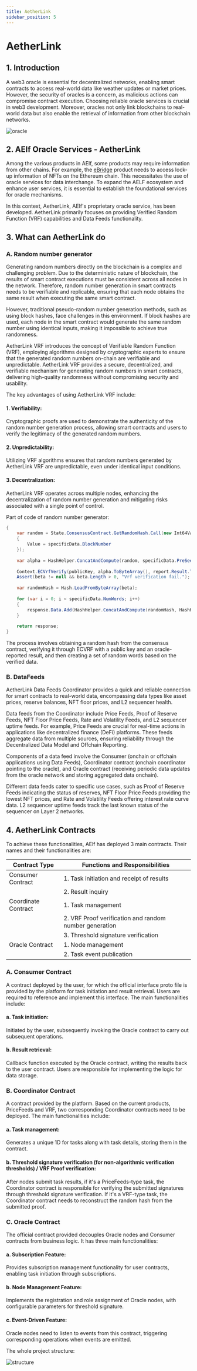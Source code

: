 ```yaml
---
title: AetherLink
sidebar_position: 5
---
```


# AetherLink

## 1. Introduction

A web3 oracle is essential for decentralized networks, enabling smart contracts to access real-world data like weather 
updates or market prices. However, the security of oracles is a concern, as malicious actions can compromise contract 
execution. Choosing reliable oracle services is crucial in web3 development. Moreover, oracles not only link blockchains 
to real-world data but also enable the retrieval of information from other blockchain networks.

![oracle](oracle.png)

## 2. AElf Oracle Services - AetherLink

Among the various products in AElf, some products may require information from other chains. For example, the [eBridge](https://ebridge.exchange/) 
product needs to access lock-up information of NFTs on the Ethereum chain. This necessitates the use of oracle services 
for data interchange. To expand the AELF ecosystem and enhance user services, it is essential to establish the 
foundational services for oracle mechanisms.

In this context, AetherLink, AElf's proprietary oracle service, has been developed. AetherLink primarily focuses on 
providing Verified Random Function (VRF) capabilities and Data Feeds functionality.

## 3. What can AetherLink do

### A. Random number generator

Generating random numbers directly on the blockchain is a complex and challenging problem. Due to the deterministic 
nature of blockchain, the results of smart contract executions must be consistent across all nodes in the network. 
Therefore, random number generation in smart contracts needs to be verifiable and replicable, ensuring that each node 
obtains the same result when executing the same smart contract.

However, traditional pseudo-random number generation methods, such as using block hashes, face challenges in this 
environment. If block hashes are used, each node in the smart contract would generate the same random number using 
identical inputs, making it impossible to achieve true randomness.

AetherLink VRF introduces the concept of Verifiable Random Function (VRF), employing algorithms designed by 
cryptographic experts to ensure that the generated random numbers on-chain are verifiable and unpredictable. AetherLink 
VRF provides a secure, decentralized, and verifiable mechanism for generating random numbers in smart contracts, 
delivering high-quality randomness without compromising security and usability.

The key advantages of using AetherLink VRF include:

#### 1. Verifiability: 
Cryptographic proofs are used to demonstrate the authenticity of the random number generation process, allowing smart 
contracts and users to verify the legitimacy of the generated random numbers.

#### 2. Unpredictability: 
Utilizing VRF algorithms ensures that random numbers generated by AetherLink VRF are unpredictable, even under identical
input conditions.

#### 3. Decentralization: 
AetherLink VRF operates across multiple nodes, enhancing the decentralization of random number generation and mitigating
risks associated with a single point of control.

Part of code of random number generator:

```csharp
{
    var random = State.ConsensusContract.GetRandomHash.Call(new Int64Value
    {
        Value = specificData.BlockNumber
    });
    
    var alpha = HashHelper.ConcatAndCompute(random, specificData.PreSeed);
    
    Context.ECVrfVerify(publicKey, alpha.ToByteArray(), report.Result.ToByteArray(), out var beta);
    Assert(beta != null && beta.Length > 0, "Vrf verification fail.");
    
    var randomHash = Hash.LoadFromByteArray(beta);
    
    for (var i = 0; i < specificData.NumWords; i++)
    {
        response.Data.Add(HashHelper.ConcatAndCompute(randomHash, HashHelper.ComputeFrom(i)));
    }
    
    return response;
}
```

The process involves obtaining a random hash from the consensus contract, verifying it through ECVRF with a public key 
and an oracle-reported result, and then creating a set of random words based on the verified data. 

### B. DataFeeds

AetherLink Data Feeds Coordinator provides a quick and reliable connection for smart contracts to real-world data, 
encompassing data types like asset prices, reserve balances, NFT floor prices, and L2 sequencer health.

Data feeds from the Coordinator include Price Feeds, Proof of Reserve Feeds, NFT Floor Price Feeds, Rate and Volatility 
Feeds, and L2 sequencer uptime feeds. For example, Price Feeds are crucial for real-time actions in applications like 
decentralized finance (DeFi) platforms. These feeds aggregate data from multiple sources, ensuring reliability through 
the Decentralized Data Model and Offchain Reporting.

Components of a data feed involve the Consumer (onchain or offchain applications using Data Feeds), Coordinator contract
(onchain coordinator pointing to the oracle), and Oracle contract (receiving periodic data updates from the oracle 
network and storing aggregated data onchain).

Different data feeds cater to specific use cases, such as Proof of Reserve Feeds indicating the status of reserves, NFT 
Floor Price Feeds providing the lowest NFT prices, and Rate and Volatility Feeds offering interest rate curve data. L2 
sequencer uptime feeds track the last known status of the sequencer on Layer 2 networks.

## 4. AetherLink Contracts

To achieve these functionalities, AElf has deployed 3 main contracts. Their names and their functionalities are:

| Contract Type     | Functions and Responsibilities                        |
|-------------------|-------------------------------------------------------|
| Consumer Contract  | 1. Task initiation and receipt of results             |
|                   | 2. Result inquiry                                     |
| Coordinate Contract| 1. Task management                                    |
|                   | 2. VRF Proof verification and random number generation|
|                   | 3. Threshold signature verification                   |
| Oracle Contract    | 1. Node management                                    |
|                   | 2. Task event publication                            |

### A. Consumer Contract

A contract deployed by the user, for which the official interface proto file is provided by the platform for task 
initiation and result retrieval. Users are required to reference and implement this interface. The main functionalities 
include:

#### a. Task initiation:

Initiated by the user, subsequently invoking the Oracle contract to carry out subsequent operations.

#### b. Result retrieval:

Callback function executed by the Oracle contract, writing the results back to the user contract. Users are responsible 
for implementing the logic for data storage.

### B. Coordinator Contract

A contract provided by the platform. Based on the current products, PriceFeeds and VRF, two corresponding Coordinator 
contracts need to be deployed. The main functionalities include:

#### a. Task management:

Generates a unique 1D for tasks along with task details, storing them in the contract.

#### b. Threshold signature verification (for non-algorithmic verification thresholds) / VRF Proof verification:

After nodes submit task results, if it's a PriceFeeds-type task, the Coordinator contract is responsible for verifying 
the submitted signatures through threshold signature verification. If it's a VRF-type task, the Coordinator contract 
needs to reconstruct the random hash from the submitted proof.

### C. Oracle Contract

The official contract provided decouples Oracle nodes and Consumer contracts from business logic. It has three main 
functionalities:

#### a. Subscription Feature:

Provides subscription management functionality for user contracts, enabling task initiation through subscriptions.

#### b. Node Management Feature:

Implements the registration and role assignment of Oracle nodes, with configurable parameters for threshold signature.

#### c. Event-Driven Feature:

Oracle nodes need to listen to events from this contract, triggering corresponding operations when events are emitted.

The whole project structure:

![structure](AetherLinkStructure.png)